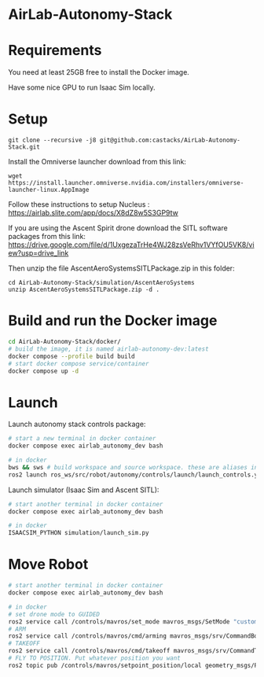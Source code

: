 # AirLab-Autonomy-Stack


# Requirements
You need at least 25GB free to install the Docker image.

Have some nice GPU to run Isaac Sim locally.

# Setup

```
git clone --recursive -j8 git@github.com:castacks/AirLab-Autonomy-Stack.git
```


Install the Omniverse launcher download from this link:
``` 
wget https://install.launcher.omniverse.nvidia.com/installers/omniverse-launcher-linux.AppImage
```


Follow these instructions to setup Nucleus : https://airlab.slite.com/app/docs/X8dZ8w5S3GP9tw


If you are using the Ascent Spirit drone download the SITL software packages from this link:
https://drive.google.com/file/d/1UxgezaTrHe4WJ28zsVeRhv1VYfOU5VK8/view?usp=drive_link

Then unzip the file  AscentAeroSystemsSITLPackage.zip  in this folder:
```
cd AirLab-Autonomy-Stack/simulation/AscentAeroSystems
unzip AscentAeroSystemsSITLPackage.zip -d .
```


# Build and run the Docker image
```bash
cd AirLab-Autonomy-Stack/docker/
# build the image, it is named airlab-autonomy-dev:latest
docker compose --profile build build
# start docker compose service/container
docker compose up -d 
```

# Launch
Launch autonomy stack controls package:
```bash
# start a new terminal in docker container
docker compose exec airlab_autonomy_dev bash

# in docker
bws && sws # build workspace and source workspace. these are aliases in ~/.bashrc
ros2 launch ros_ws/src/robot/autonomy/controls/launch/launch_controls.yaml
```

Launch simulator (Isaac Sim and Ascent SITL):
```bash
# start another terminal in docker container
docker compose exec airlab_autonomy_dev bash

# in docker
ISAACSIM_PYTHON simulation/launch_sim.py
```

# Move Robot
```bash
# start another terminal in docker container
docker compose exec airlab_autonomy_dev bash

# in docker
# set drone mode to GUIDED
ros2 service call /controls/mavros/set_mode mavros_msgs/SetMode "custom_mode: 'GUIDED'"
# ARM
ros2 service call /controls/mavros/cmd/arming mavros_msgs/srv/CommandBool "{value: True}"
# TAKEOFF
ros2 service call /controls/mavros/cmd/takeoff mavros_msgs/srv/CommandTOL "{altitude: 5}"
# FLY TO POSITION. Put whatever position you want
ros2 topic pub /controls/mavros/setpoint_position/local geometry_msgs/PoseStamped "{ header: { stamp: { sec: 0, nanosec: 0 }, frame_id: 'base_link' }, pose: { position: { x: 10.0, y: 0.0, z: 20.0 }, orientation: { x: 0.0, y: 0.0, z: 0.0, w: 1.0 } } }" -1
```